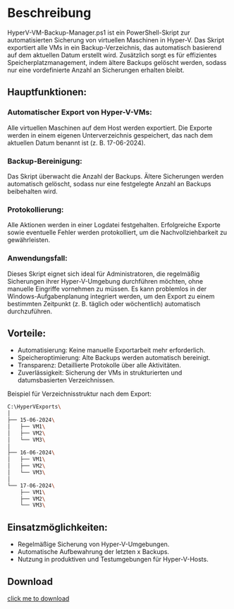 # Beschreibung

HyperV-VM-Backup-Manager.ps1 ist ein PowerShell-Skript zur automatisierten Sicherung von virtuellen Maschinen in Hyper-V. Das Skript exportiert alle VMs in ein Backup-Verzeichnis, das automatisch basierend auf dem aktuellen Datum erstellt wird. Zusätzlich sorgt es für effizientes Speicherplatzmanagement, indem ältere Backups gelöscht werden, sodass nur eine vordefinierte Anzahl an Sicherungen erhalten bleibt.

## Hauptfunktionen:

### Automatischer Export von Hyper-V-VMs:
Alle virtuellen Maschinen auf dem Host werden exportiert.
Die Exporte werden in einem eigenen Unterverzeichnis gespeichert, das nach dem aktuellen Datum benannt ist (z. B. 17-06-2024).

### Backup-Bereinigung:
Das Skript überwacht die Anzahl der Backups.
Ältere Sicherungen werden automatisch gelöscht, sodass nur eine festgelegte Anzahl an Backups beibehalten wird.

### Protokollierung:
Alle Aktionen werden in einer Logdatei festgehalten.
Erfolgreiche Exporte sowie eventuelle Fehler werden protokolliert, um die Nachvollziehbarkeit zu gewährleisten.

### Anwendungsfall:
Dieses Skript eignet sich ideal für Administratoren, die regelmäßig Sicherungen ihrer Hyper-V-Umgebung durchführen möchten, ohne manuelle Eingriffe vornehmen zu müssen. Es kann problemlos in der Windows-Aufgabenplanung integriert werden, um den Export zu einem bestimmten Zeitpunkt (z. B. täglich oder wöchentlich) automatisch durchzuführen.

## Vorteile:
- Automatisierung: Keine manuelle Exportarbeit mehr erforderlich.
- Speicheroptimierung: Alte Backups werden automatisch bereinigt.
- Transparenz: Detaillierte Protokolle über alle Aktivitäten.
- Zuverlässigkeit: Sicherung der VMs in strukturierten und datumsbasierten Verzeichnissen.

Beispiel für Verzeichnisstruktur nach dem Export:

```bash 
C:\HyperVExports\
│
├── 15-06-2024\
│   ├── VM1\
│   ├── VM2\
│   └── VM3\
│
├── 16-06-2024\
│   ├── VM1\
│   ├── VM2\
│   └── VM3\
│
└── 17-06-2024\
    ├── VM1\
    ├── VM2\
    └── VM3\
```

## Einsatzmöglichkeiten:
- Regelmäßige Sicherung von Hyper-V-Umgebungen.
- Automatische Aufbewahrung der letzten x Backups.
- Nutzung in produktiven und Testumgebungen für Hyper-V-Hosts.


## Download

[click me to download](https://github.com/KurohKusanagi/Kurohs-Skripte/releases/download/v1.0.0/HyperV-VM-Export-Manager.ps1)

